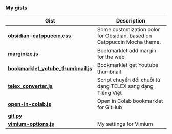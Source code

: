 ### My gists
| **Gist** | **Description** |
| ------------- | --------------- |
| **[obsidian-catppuccin.css](https://gist.github.com/ngntrgduc/8a45d8d2a83e605451557ee3c3189d6f)** | Some customization color for Obsidian, based on Catppuccin Mocha theme. |
| **[marginize.js](https://gist.github.com/ngntrgduc/36205a613108d6cd2927be6cedca0b92)** | Bookmarklet add margin for the web |
| **[bookmarklet_yotube_thumbnail.js](https://gist.github.com/ngntrgduc/67a49c48dc3e566a57a5e8996317e985)** | Bookmarklet get Youtube thumbnail |
| **[telex_converter.js](https://gist.github.com/ngntrgduc/4d920d97c60bf246d44c00b84215bf86)** | Script chuyển đổi chuỗi từ dạng TELEX sang dạng Tiếng Việt |
| **[open-in-colab.js](https://gist.github.com/ngntrgduc/ee051cae8d3312c7ec636bc1585763b1)** | Open in Colab bookmarklet for GitHub |
| **[git.py](https://gist.github.com/ngntrgduc/db0c51724b1db505326b6564d21c731b)** |  |
| **[vimium-options.js](https://gist.github.com/ngntrgduc/56466d9bb66b2d2a7a27d42442a99850)** | My settings for Vimium |
